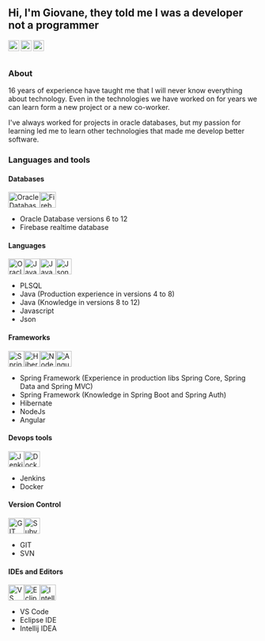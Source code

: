 
<!-- greetings/title -->
## Hi, I'm Giovane, they told me I was a developer not a programmer
<!-- Social Media -->
<a  href="https://github.com/gfkauer">
<img  align="left"  alt="Giovane's Github"  width="22px"  src="https://cdn.jsdelivr.net/npm/simple-icons@v3/icons/github.svg" />
</a>

<a  href="https://twitter.com/ashwanisng">
<img  align="left"  alt="Giovane's Twitter"  width="22px"  src="https://cdn.jsdelivr.net/npm/simple-icons@v3/icons/twitter.svg" />
</a>

<a  href="https://linkedin.com/in/gfkauer">
<img  align="left"  alt="Giovane's Linkdein"  width="22px"  src="https://cdn.jsdelivr.net/npm/simple-icons@v3/icons/linkedin.svg" />
</a>
<br/>
<br/>

<!-- About me -->
### About

16 years of experience have taught me that I will never know everything about technology. Even in the technologies we have worked on for years we can learn form a new project or a new co-worker.

I've always worked for projects in oracle databases, but my passion for learning led me to learn other technologies that made me develop better software.

<!-- Language and tools -->

### Languages and tools
#### Databases

<img  height="32px"  width="64px"  src="https://cdn.svgporn.com/logos/oracle.svg"  alt="Oracle Database" title='Oracle Database Versions 6 to 12'><img  height="32px"  src="https://cdn.svgporn.com/logos/firebase.svg"  alt="Firebase"
title="Firebase">
<br/>

- Oracle Database versions 6 to 12
- Firebase realtime database

#### Languages

<img  height="32px"  width="32px"  src="https://store.dimensigon.com/wp-content/uploads/2019/03/pl-sql.png"  title="Oracle Pl/Sql"  alt="Oracle Pl/Sql"><img  height="32px"  src="https://cdn.svgporn.com/logos/java.svg"  alt="Java"
title="Java
Production experience in versions 4 to 8
Knowledge in versions 9 to 12"><img  height="32px"  src="https://cdn.svgporn.com/logos/javascript.svg"  alt="Javascript"
title="Javascript Ecma 6"><img  height="32px"  src="https://cdn.svgporn.com/logos/json.svg"  title="Json"  alt="Json">
<br/>

- PLSQL
- Java (Production experience in versions 4 to 8)
- Java (Knowledge in versions 8 to 12)
- Javascript
- Json

#### Frameworks

<img  height="32px"  src="https://cdn.svgporn.com/logos/spring.svg" alt="Spring Framework" title="Spring Framework
Experience in production libs Spring Core, Spring Data and Spring MVC
Knowledge in Spring Boot and Spring Auth"><img  height="32px"  src="https://cdn.svgporn.com/logos/hibernate.svg"  title="Hibernate"  alt="Hibernate"><img  height="32px"  src="https://cdn.svgporn.com/logos/nodejs-icon.svg"  title="NodeJs"  alt="NodeJs"><img  height="32px"  src="https://cdn.svgporn.com/logos/angular-icon.svg"  title="Angular"  alt="Angular">
<br/>

- Spring Framework (Experience in production libs Spring Core, Spring Data and Spring MVC)
- Spring Framework (Knowledge in Spring Boot and Spring Auth)
- Hibernate
- NodeJs
- Angular

#### Devops tools

<img  height="32px"  src="https://cdn.svgporn.com/logos/jenkins.svg"  title="Jenkins"  alt="Jenkins"><img  height="32px"  src="https://cdn.svgporn.com/logos/docker-icon.svg"  title="Docker"  alt="Docker">
<br/>

- Jenkins
- Docker

#### Version Control

<img  height="32px"  src="https://cdn.svgporn.com/logos/git-icon.svg"  title="GIT"  alt="GIT"><img  height="32px"  src="https://www.ayies.com/wp-content/uploads/2018/09/svn-icon.jpg"  title="Subversion"  alt="Subversion">
<br/>

- GIT
- SVN 

#### IDEs and Editors

<img  height="32px"  src="https://cdn.svgporn.com/logos/visual-studio-code.svg"  title="VS Code"  alt="VS Code"><img  height="32px"  src="https://cdn.svgporn.com/logos/eclipse.svg"  title="Eclipse IDE"  alt="Eclipse IDE"><img  height="32px"  src="https://cdn.svgporn.com/logos/intellij-idea.svg"  title="Intellij IDEA"  alt="Intellij IDEA">
<br/>

- VS Code
- Eclipse IDE
- Intellij IDEA

<!-- Github status -->